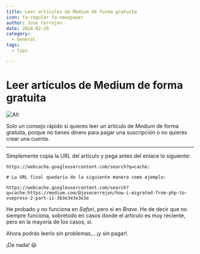 ```yaml
---
title: Leer artículos de Medium de forma gratuita
icon: fa-regular fa-newspaper
author: Jose Cerrejon
date: 2024-02-26
category:
  - General
tags:
  - tips

---
```

# Leer artículos de Medium de forma gratuita

![Alt](/images/2024/02/medium.png "Medium post leído de gratis")

Solo un consejo rápido si quieres leer un artículo de _Medium_ de forma gratuita, porque no tienes dinero para pagar una suscripción o no quieres crear una cuenta.

- - -

Simplemente copia la URL del artículo y pega antes del enlace lo siguiente:

```
https://webcache.googleusercontent.com/search?q=cache:

# La URL final quedaría de la siguiente manera como ejemplo:

https://webcache.googleusercontent.com/search?q=cache:https://medium.com/@josecerrejon/how-i-migrated-from-php-to-vuepress-2-part-ii-3b3e3e3e3e3e
```

He probado y no funciona en _Safari_, pero sí en _Brave_. He de decir que no siempre funciona, sobretodo en casos donde el artículo es muy reciente, pero en la mayoría de los casos, sí.

Ahora podrás leerlo sin problemas,...¡y sin pagar!.

¡De nada! :smiley:
